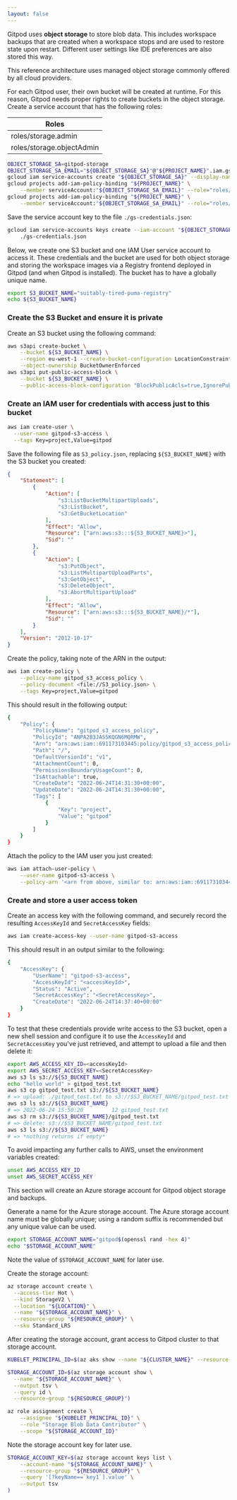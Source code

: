 ```yaml
---
layout: false
---
```


<script lang="ts">
  import CloudPlatformToggle from "$lib/components/docs/cloud-platform-toggle.svelte";
</script>

Gitpod uses **object storage** to store blob data. This includes workspace backups that are created when a workspace stops and are used to restore state upon restart. Different user settings like IDE preferences are also stored this way.

This reference architecture uses managed object storage commonly offered by all cloud providers.

<CloudPlatformToggle id="cloud-platform-toggle-object-storage">
<div slot="gcp">

For each Gitpod user, their own bucket will be created at runtime. For this reason, Gitpod needs proper rights to create buckets in the object storage. Create a service account that has the following roles:

| Roles                     |
| ------------------------- |
| roles/storage.admin       |
| roles/storage.objectAdmin |

```bash
OBJECT_STORAGE_SA=gitpod-storage
OBJECT_STORAGE_SA_EMAIL="${OBJECT_STORAGE_SA}"@"${PROJECT_NAME}".iam.gserviceaccount.com
gcloud iam service-accounts create "${OBJECT_STORAGE_SA}" --display-name "${OBJECT_STORAGE_SA}"
gcloud projects add-iam-policy-binding "${PROJECT_NAME}" \
    --member serviceAccount:"${OBJECT_STORAGE_SA_EMAIL}" --role="roles/storage.admin"
gcloud projects add-iam-policy-binding "${PROJECT_NAME}" \
    --member serviceAccount:"${OBJECT_STORAGE_SA_EMAIL}" --role="roles/storage.objectAdmin"
```

Save the service account key to the file `./gs-credentials.json`:

```bash
gcloud iam service-accounts keys create --iam-account "${OBJECT_STORAGE_SA_EMAIL}" \
    ./gs-credentials.json
```

</div>
<div slot="aws">

Below, we create one S3 bucket and one IAM User service account to access it. These credentials and the bucket are used for both object storage and storing the workspace images via a Registry frontend deployed in Gitpod (and when Gitpod is installed). The bucket has to have a globally unique name.

```bash
export S3_BUCKET_NAME="suitably-tired-puma-registry"
echo ${S3_BUCKET_NAME}
```

### Create the S3 Bucket and ensure it is private

Create an S3 bucket using the following command:

```bash
aws s3api create-bucket \
    --bucket ${S3_BUCKET_NAME} \
    --region eu-west-1 --create-bucket-configuration LocationConstraint=eu-west-1 \
    --object-ownership BucketOwnerEnforced
aws s3api put-public-access-block \
    --bucket ${S3_BUCKET_NAME} \
    --public-access-block-configuration "BlockPublicAcls=true,IgnorePublicAcls=true,BlockPublicPolicy=true,RestrictPublicBuckets=true"
```

### Create an IAM user for credentials with access just to this bucket

```bash
aws iam create-user \
  --user-name gitpod-s3-access \
  --tags Key=project,Value=gitpod
```

Save the following file as `S3_policy.json`, replacing `${S3_BUCKET_NAME}` with the S3 bucket you created:

```json
{
	"Statement": [
		{
			"Action": [
				"s3:ListBucketMultipartUploads",
				"s3:ListBucket",
				"s3:GetBucketLocation"
			],
			"Effect": "Allow",
			"Resource": ["arn:aws:s3:::${S3_BUCKET_NAME}>"],
			"Sid": ""
		},
		{
			"Action": [
				"s3:PutObject",
				"s3:ListMultipartUploadParts",
				"s3:GetObject",
				"s3:DeleteObject",
				"s3:AbortMultipartUpload"
			],
			"Effect": "Allow",
			"Resource": ["arn:aws:s3:::${S3_BUCKET_NAME}/*"],
			"Sid": ""
		}
	],
	"Version": "2012-10-17"
}
```

Create the policy, taking note of the ARN in the output:

```bash
aws iam create-policy \
    --policy-name gitpod_s3_access_policy \
    --policy-document <file://S3_policy.json> \
    --tags Key=project,Value=gitpod
```

This should result in the following output:

```bash
{
    "Policy": {
        "PolicyName": "gitpod_s3_access_policy",
        "PolicyId": "ANPA2B3JAS5KQGN6MQRMW",
        "Arn": "arn:aws:iam::691173103445:policy/gitpod_s3_access_policy",
        "Path": "/",
        "DefaultVersionId": "v1",
        "AttachmentCount": 0,
        "PermissionsBoundaryUsageCount": 0,
        "IsAttachable": true,
        "CreateDate": "2022-06-24T14:31:30+00:00",
        "UpdateDate": "2022-06-24T14:31:30+00:00",
        "Tags": [
            {
                "Key": "project",
                "Value": "gitpod"
            }
        ]
    }
}
```

Attach the policy to the IAM user you just created:

```bash
aws iam attach-user-policy \
    --user-name gitpod-s3-access \
    --policy-arn '<arn from above, similar to: arn:aws:iam::691173103445:policy/gitpod_s3_access_policy>'
```

### Create and store a user access token

Create an access key with the following command, and securely record the resulting `AccessKeyId` and `SecretAccessKey` fields:

```bash
aws iam create-access-key --user-name gitpod-s3-access
```

This should result in an output similar to the following:

```bash
{
    "AccessKey": {
        "UserName": "gitpod-s3-access",
        "AccessKeyId": "<accessKeyId>",
        "Status": "Active",
        "SecretAccessKey": "<SecretAccessKey>",
        "CreateDate": "2022-06-24T14:37:40+00:00"
    }
}
```

To test that these credentials provide write access to the S3 bucket, open a new shell session and configure it to use the `AccessKeyId` and `SecretAccessKey` you've just retrieved, and attempt to upload a file and then delete it:

```sh
export AWS_ACCESS_KEY_ID=<accessKeyId>
export AWS_SECRET_ACCESS_KEY=<SecretAccessKey>
aws s3 ls s3://${S3_BUCKET_NAME}
echo "hello world" > gitpod_test.txt
aws s3 cp gitpod_test.txt s3://${S3_BUCKET_NAME}
# => upload: ./gitpod_test.txt to s3://$S3_BUCKET_NAME/gitpod_test.txt
aws s3 ls s3://${S3_BUCKET_NAME}
# => 2022-06-24 15:50:20         12 gitpod_test.txt
aws s3 rm s3://${S3_BUCKET_NAME}/gitpod_test.txt
# => delete: s3://$S3_BUCKET_NAME/gitpod_test.txt
aws s3 ls s3://${S3_BUCKET_NAME}
# => *nothing returns if empty*
```

To avoid impacting any further calls to AWS, unset the environment variables created:

```bash
unset AWS_ACCESS_KEY_ID
unset AWS_SECRET_ACCESS_KEY
```

</div>

<div slot="azure">

This section will create an Azure storage account for Gitpod object storage and backups.

Generate a name for the Azure storage account. The Azure storage account name must be globally unique; using a random suffix is recommended but any unique value can be used.

```bash
export STORAGE_ACCOUNT_NAME="gitpod$(openssl rand -hex 4)"
echo "$STORAGE_ACCOUNT_NAME"
```

Note the value of `$STORAGE_ACCOUNT_NAME` for later use.

Create the storage account:

```bash
az storage account create \
  --access-tier Hot \
  --kind StorageV2 \
  --location "${LOCATION}" \
  --name "${STORAGE_ACCOUNT_NAME}" \
  --resource-group "${RESOURCE_GROUP}" \
  --sku Standard_LRS
```

After creating the storage account, grant access to Gitpod cluster to that storage account.

```bash
KUBELET_PRINCIPAL_ID=$(az aks show --name "${CLUSTER_NAME}" --resource-group "${RESOURCE_GROUP}" --query "identityProfile.kubeletidentity.objectId" -o tsv)

STORAGE_ACCOUNT_ID=$(az storage account show \
  --name "${STORAGE_ACCOUNT_NAME}" \
  --output tsv \
  --query id \
  --resource-group "${RESOURCE_GROUP}")

az role assignment create \
    --assignee "${KUBELET_PRINCIPAL_ID}" \
    --role "Storage Blob Data Contributor" \
    --scope "${STORAGE_ACCOUNT_ID}"
```

Note the storage account key for later use.

```bash
STORAGE_ACCOUNT_KEY=$(az storage account keys list \
    --account-name "${STORAGE_ACCOUNT_NAME}" \
    --resource-group "${RESOURCE_GROUP}" \
    --query '[?keyName==`key1`].value' \
    --output tsv
)
```

</div>

</CloudPlatformToggle>
